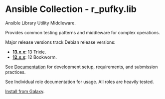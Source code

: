 # Ansible Collection - r_pufky.lib

Ansible Library Utility Middleware.

Provides common testing patterns and middleware for complex operations.

Major release versions track Debian release versions:

* **[13.x.x](https://github.com/r-pufky/ansible_collection_lib)**: 13 Trixie.
* **[12.x.x](https://github.com/r-pufky/ansible_collection_lib/tree/12.x)**: 12 Bookworm.

See [Documentation](https://github.com/r-pufky/ansible_collection_docs) for
development setup, requirements, and submission practices.

See Individual role documentation for usage. All roles are heavily tested.

[Install from Galaxy](https://galaxy.ansible.com/ui/repo/published/r_pufky/lib).
